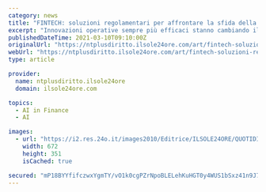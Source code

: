 ```yaml
---
category: news
title: "FINTECH: soluzioni regolamentari per affrontare la sfida della digitalizzazione e aggiungere valore al mercato del risparmio e del credito"
excerpt: "Innovazioni operative sempre più efficaci stanno cambiando il modo di far circolare i capitali e di gestire i rischi. Dal confronto tra innovatori, operatori tradizionali e advisor legali emergono nuo"
publishedDateTime: 2021-03-10T09:10:00Z
originalUrl: "https://ntplusdiritto.ilsole24ore.com/art/fintech-soluzioni-regolamentari-affrontare-sfida-digitalizzazione-e-aggiungere-valore-mercato-risparmio-e-credito-ADyqv9OB"
webUrl: "https://ntplusdiritto.ilsole24ore.com/art/fintech-soluzioni-regolamentari-affrontare-sfida-digitalizzazione-e-aggiungere-valore-mercato-risparmio-e-credito-ADyqv9OB"
type: article

provider:
  name: ntplusdiritto.ilsole24ore
  domain: ilsole24ore.com

topics:
  - AI in Finance
  - AI

images:
  - url: "https://i2.res.24o.it/images2010/Editrice/ILSOLE24ORE/QUOTIDIANI_VERTICALI/2021/03/11/Quotidiani%20Verticali/ImmaginiWeb/finteck.jpg?r=672x351"
    width: 672
    height: 351
    isCached: true

secured: "mP18BYYfifczwxYgmTY/vO1k0cgPZrNpoBLELehKuHGT0y4WUS1bSxz41n9J7zFrNLoY2nCvFN3KOvm7LtZWB0zGYOn0vuD0ny4OwZS6WglVvCajnQJ+3dHhjazLgQTjLzn6dLhqjjF2HFWCDYMLmRoZXcLp3Zt6I1YLmaoEHOi9KpbnU/w81up195FEZ4IdMaDjY1Y3WqjANKbscoLNtznm7V9MRwz9LRVIAh4mOs9n2VyGeGeC56y7WjMvqezbquHG4bR7H43gsz3U9Rv8sW6j5PHiPbCSzCAr8ygR4ERSvAsjXHc14iN1kBCFo1NhhZxxkST9EW2lc7re54Ksa6+Cf0NY8mdz6sXzpZ8+XeE=;YGqOn+0BaOk/hKJfarl/0Q=="
---
```


